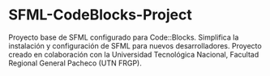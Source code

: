 # SFML-CodeBlocks-Project
 Proyecto base de SFML configurado para Code::Blocks. Simplifica la instalación y configuración de SFML para nuevos desarrolladores. Proyecto creado en colaboración con la Universidad Tecnológica Nacional, Facultad Regional General Pacheco (UTN FRGP).
